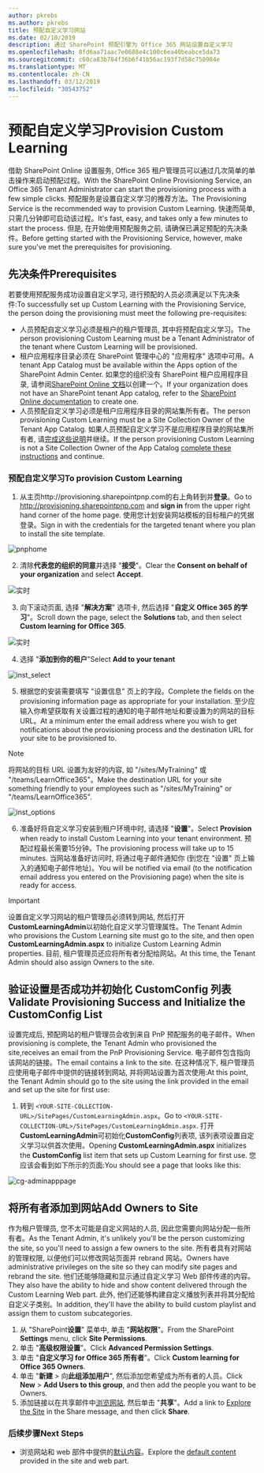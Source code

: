 ```yaml
---
author: pkrebs
ms.author: pkrebs
title: 预配自定义学习网站
ms.date: 02/10/2019
description: 通过 SharePoint 预配引擎为 Office 365 网站设置自定义学习
ms.openlocfilehash: 8fd6aa71aac7e0688e4c100c6ea40beabce5da73
ms.sourcegitcommit: c60ca83b784f36b6f41b56ac193f7d58c750984e
ms.translationtype: MT
ms.contentlocale: zh-CN
ms.lasthandoff: 03/12/2019
ms.locfileid: "30543752"
---
```

# <a name="provision-custom-learning"></a><span data-ttu-id="e4d09-103">预配自定义学习</span><span class="sxs-lookup"><span data-stu-id="e4d09-103">Provision Custom Learning</span></span> 

<span data-ttu-id="e4d09-104">借助 SharePoint Online 设置服务, Office 365 租户管理员可以通过几次简单的单击操作来启动预配过程。</span><span class="sxs-lookup"><span data-stu-id="e4d09-104">With the SharePoint Online Provisioning Service, an Office 365 Tenant Administrator can start the provisioning process with a few simple clicks.</span></span> <span data-ttu-id="e4d09-105">预配服务是设置自定义学习的推荐方法。</span><span class="sxs-lookup"><span data-stu-id="e4d09-105">The Provisioning Service is the recommended way to provision Custom Learning.</span></span> <span data-ttu-id="e4d09-106">快速而简单, 只需几分钟即可启动该过程。</span><span class="sxs-lookup"><span data-stu-id="e4d09-106">It's fast, easy, and takes only a few minutes to start the process.</span></span> <span data-ttu-id="e4d09-107">但是, 在开始使用预配服务之前, 请确保已满足预配的先决条件。</span><span class="sxs-lookup"><span data-stu-id="e4d09-107">Before getting started with the Provisioning Service, however, make sure you've met the prerequisites for provisioning.</span></span>

## <a name="prerequisites"></a><span data-ttu-id="e4d09-108">先决条件</span><span class="sxs-lookup"><span data-stu-id="e4d09-108">Prerequisites</span></span>
 
<span data-ttu-id="e4d09-109">若要使用预配服务成功设置自定义学习, 进行预配的人员必须满足以下先决条件:</span><span class="sxs-lookup"><span data-stu-id="e4d09-109">To successfully set up Custom Learning with the Provisioning Service, the person doing the provisioning must meet the following pre-requisites:</span></span> 
 
- <span data-ttu-id="e4d09-110">人员预配自定义学习必须是租户的租户管理员, 其中将预配自定义学习。</span><span class="sxs-lookup"><span data-stu-id="e4d09-110">The person provisioning Custom Learning must be a Tenant Administrator of the tenant where Custom Learning will be provisioned.</span></span>  
- <span data-ttu-id="e4d09-111">租户应用程序目录必须在 SharePoint 管理中心的 "应用程序" 选项中可用。</span><span class="sxs-lookup"><span data-stu-id="e4d09-111">A tenant App Catalog must be available within the Apps option of the SharePoint Admin Center.</span></span> <span data-ttu-id="e4d09-112">如果您的组织没有 SharePoint 租户应用程序目录, 请参阅[SharePoint Online 文档](https://docs.microsoft.com/en-us/sharepoint/use-app-catalog)以创建一个。</span><span class="sxs-lookup"><span data-stu-id="e4d09-112">If your organization does not have an SharePoint tenant App catalog, refer to the [SharePoint Online documentation](https://docs.microsoft.com/en-us/sharepoint/use-app-catalog) to create one.</span></span>  
- <span data-ttu-id="e4d09-113">人员预配自定义学习必须是租户应用程序目录的网站集所有者。</span><span class="sxs-lookup"><span data-stu-id="e4d09-113">The person provisioning Custom Learning must be a Site Collection Owner of the Tenant App Catalog.</span></span> <span data-ttu-id="e4d09-114">如果人员预配自定义学习不是应用程序目录的网站集所有者, 请[完成这些说明](addappadmin.md)并继续。</span><span class="sxs-lookup"><span data-stu-id="e4d09-114">If the person provisioning Custom Learning is not a Site Collection Owner of the App Catalog [complete these instructions](addappadmin.md) and continue.</span></span> 

### <a name="to-provision-custom-learning"></a><span data-ttu-id="e4d09-115">预配自定义学习</span><span class="sxs-lookup"><span data-stu-id="e4d09-115">To provision Custom Learning</span></span>

1. <span data-ttu-id="e4d09-116">从主页http://provisioning.sharepointpnp.com的右上角转到并**登录**。</span><span class="sxs-lookup"><span data-stu-id="e4d09-116">Go to http://provisioning.sharepointpnp.com and **sign in** from the upper right hand corner of the home page.</span></span>  <span data-ttu-id="e4d09-117">使用您计划安装网站模板的目标租户的凭据登录。</span><span class="sxs-lookup"><span data-stu-id="e4d09-117">Sign in with the  credentials for the targeted tenant where you plan to install the site template.</span></span>

![pnphome](media/inst_signin.png)

2. <span data-ttu-id="e4d09-119">清除**代表您的组织的同意**并选择 "**接受**"。</span><span class="sxs-lookup"><span data-stu-id="e4d09-119">Clear the **Consent on behalf of your organization** and select **Accept**.</span></span>

![实时](media/inst_perms.png)

3. <span data-ttu-id="e4d09-121">向下滚动页面, 选择 "**解决方案**" 选项卡, 然后选择 "**自定义 Office 365 的学习**"。</span><span class="sxs-lookup"><span data-stu-id="e4d09-121">Scroll down the page, select the **Solutions** tab, and then select **Custom learning for Office 365**.</span></span> 

![实时](media/inst_select.png)

4. <span data-ttu-id="e4d09-123">选择 "**添加到你的租户**"</span><span class="sxs-lookup"><span data-stu-id="e4d09-123">Select **Add to your tenant**</span></span>

![inst_select](media/inst_add.png)

5. <span data-ttu-id="e4d09-125">根据您的安装需要填写 "设置信息" 页上的字段。</span><span class="sxs-lookup"><span data-stu-id="e4d09-125">Complete the fields on the provisioning information page as appropriate for your installation.</span></span> <span data-ttu-id="e4d09-126">至少应输入你希望获取有关设置过程的通知的电子邮件地址和要设置为的网站的目标 URL。</span><span class="sxs-lookup"><span data-stu-id="e4d09-126">At a minimum enter the email address where you wish to get notifications about the provisioning process and the destination URL for your site to be provisioned to.</span></span>  
> [!NOTE]
> <span data-ttu-id="e4d09-127">将网站的目标 URL 设置为友好的内容, 如 "/sites/MyTraining" 或 "/teams/LearnOffice365"。</span><span class="sxs-lookup"><span data-stu-id="e4d09-127">Make the destination URL for your site something friendly to your employees such as "/sites/MyTraining" or "/teams/LearnOffice365".</span></span>

![inst_options](media/inst_options.png)

6. <span data-ttu-id="e4d09-129">准备好将自定义学习安装到租户环境中时, 请选择 "**设置**"。</span><span class="sxs-lookup"><span data-stu-id="e4d09-129">Select **Provision** when ready to install Custom Learning into your tenant environment.</span></span>  <span data-ttu-id="e4d09-130">预配过程最长需要15分钟。</span><span class="sxs-lookup"><span data-stu-id="e4d09-130">The provisioning process will take up to 15 minutes.</span></span> <span data-ttu-id="e4d09-131">当网站准备好访问时, 将通过电子邮件通知你 (到您在 "设置" 页上输入的通知电子邮件地址)。</span><span class="sxs-lookup"><span data-stu-id="e4d09-131">You will be notified via email (to the notification email address you entered on the Provisioning page) when the site is ready for access.</span></span> 

> [!IMPORTANT]
> <span data-ttu-id="e4d09-132">设置自定义学习网站的租户管理员必须转到网站, 然后打开**CustomLearningAdmin**以初始化自定义学习管理属性。</span><span class="sxs-lookup"><span data-stu-id="e4d09-132">The Tenant Admin who provisions the Custom Learning site must go to the site, and then open **CustomLearningAdmin.aspx** to initialize Custom Learning Admin properties.</span></span> <span data-ttu-id="e4d09-133">目前, 租户管理员还应将所有者分配给网站。</span><span class="sxs-lookup"><span data-stu-id="e4d09-133">At this time, the Tenant Admin should also assign Owners to the site.</span></span> 

## <a name="validate-provisioning-success-and-initialize-the-customconfig-list"></a><span data-ttu-id="e4d09-134">验证设置是否成功并初始化 CustomConfig 列表</span><span class="sxs-lookup"><span data-stu-id="e4d09-134">Validate Provisioning Success and Initialize the CustomConfig List</span></span>

<span data-ttu-id="e4d09-135">设置完成后, 预配网站的租户管理员会收到来自 PnP 预配服务的电子邮件。</span><span class="sxs-lookup"><span data-stu-id="e4d09-135">When provisioning is complete, the Tenant Admin who provisioned the site,receives an email from the PnP Provisioning Service.</span></span> <span data-ttu-id="e4d09-136">电子邮件包含指向该网站的链接。</span><span class="sxs-lookup"><span data-stu-id="e4d09-136">The email contains a link to the site.</span></span> <span data-ttu-id="e4d09-137">在这种情况下, 租户管理员应使用电子邮件中提供的链接转到网站, 并将网站设置为首次使用:</span><span class="sxs-lookup"><span data-stu-id="e4d09-137">At this point, the Tenant Admin should go to the site using the link provided in the email and set up the site for first use:</span></span>

1. <span data-ttu-id="e4d09-138">转到 `<YOUR-SITE-COLLECTION-URL>/SitePages/CustomLearningAdmin.aspx`。</span><span class="sxs-lookup"><span data-stu-id="e4d09-138">Go to `<YOUR-SITE-COLLECTION-URL>/SitePages/CustomLearningAdmin.aspx`.</span></span> <span data-ttu-id="e4d09-139">打开**CustomLearningAdmin**可初始化**CustomConfig**列表项, 该列表项设置自定义学习以供首次使用。</span><span class="sxs-lookup"><span data-stu-id="e4d09-139">Opening **CustomLearningAdmin.aspx** initializes the **CustomConfig** list item that sets up Custom Learning for first use.</span></span> <span data-ttu-id="e4d09-140">您应该会看到如下所示的页面:</span><span class="sxs-lookup"><span data-stu-id="e4d09-140">You should see a page that looks like this:</span></span>

![cg-adminapppage](media/cg-adminapppage.png)

## <a name="add-owners-to-site"></a><span data-ttu-id="e4d09-142">将所有者添加到网站</span><span class="sxs-lookup"><span data-stu-id="e4d09-142">Add Owners to Site</span></span>
<span data-ttu-id="e4d09-143">作为租户管理员, 您不太可能是自定义网站的人员, 因此您需要向网站分配一些所有者。</span><span class="sxs-lookup"><span data-stu-id="e4d09-143">As the Tenant Admin, it's unlikely you'll be the person customizing the site, so you'll need to assign a few owners to the site.</span></span> <span data-ttu-id="e4d09-144">所有者具有对网站的管理权限, 以便他们可以修改网站页面并 rebrand 网站。</span><span class="sxs-lookup"><span data-stu-id="e4d09-144">Owners have administrative privileges on the site so they can modify site pages and rebrand the site.</span></span> <span data-ttu-id="e4d09-145">他们还能够隐藏和显示通过自定义学习 Web 部件传递的内容。</span><span class="sxs-lookup"><span data-stu-id="e4d09-145">They also have the ability to hide and show content delivered through the Custom Learning Web part.</span></span> <span data-ttu-id="e4d09-146">此外, 他们还能够构建自定义播放列表并将其分配给自定义子类别。</span><span class="sxs-lookup"><span data-stu-id="e4d09-146">In addition, they'll have the ability to build custom playlist and assign them to custom subcategories.</span></span>  

1. <span data-ttu-id="e4d09-147">从 "SharePoint**设置**" 菜单中, 单击 "**网站权限**"。</span><span class="sxs-lookup"><span data-stu-id="e4d09-147">From the SharePoint **Settings** menu, click **Site Permissions**.</span></span>
2. <span data-ttu-id="e4d09-148">单击 "**高级权限设置**"。</span><span class="sxs-lookup"><span data-stu-id="e4d09-148">Click **Advanced Permission Settings**.</span></span>
3. <span data-ttu-id="e4d09-149">单击 "**自定义学习 for Office 365 所有者**"。</span><span class="sxs-lookup"><span data-stu-id="e4d09-149">Click **Custom learning for Office 365 Owners**.</span></span>
4. <span data-ttu-id="e4d09-150">单击 "**新建** > 向**此组添加用户**", 然后添加您希望成为所有者的人员。</span><span class="sxs-lookup"><span data-stu-id="e4d09-150">Click **New** > **Add Users to this group**, and then add the people you want to be Owners.</span></span> 
5. <span data-ttu-id="e4d09-151">添加链接以在共享邮件中[浏览网站](https://docs.microsoft.com/en-us/Office365/CustomLearning/custom_explore), 然后单击 "**共享**"。</span><span class="sxs-lookup"><span data-stu-id="e4d09-151">Add a link to [Explore the Site](https://docs.microsoft.com/en-us/Office365/CustomLearning/custom_explore) in the Share message, and then click **Share**.</span></span>

### <a name="next-steps"></a><span data-ttu-id="e4d09-152">后续步骤</span><span class="sxs-lookup"><span data-stu-id="e4d09-152">Next Steps</span></span>
- <span data-ttu-id="e4d09-153">浏览网站和 web 部件中提供的[默认内容](custom_exploresite.md)。</span><span class="sxs-lookup"><span data-stu-id="e4d09-153">Explore the [default content](custom_exploresite.md) provided in the site and web part.</span></span>
